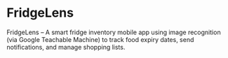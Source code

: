 # FridgeLens
FridgeLens – A smart fridge inventory mobile app using image recognition (via Google Teachable Machine) to track food expiry dates, send notifications, and manage shopping lists.
